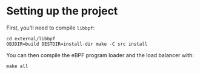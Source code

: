 # Setting up the project

First, you'll need to compile `libbpf`:

```
cd external/libbpf
OBJDIR=build DESTDIR=install-dir make -C src install
```

You can then compile the eBPF program loader and the load balancer with:

```
make all
```